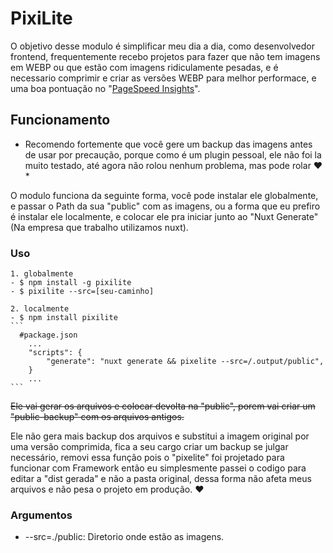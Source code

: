 # PixiLite

O objetivo desse modulo é simplificar meu dia a dia, como desenvolvedor frontend, frequentemente recebo projetos para fazer que não tem imagens em WEBP ou que estão com imagens ridiculamente pesadas, e é necessario comprimir e criar as versões WEBP para melhor performace, e uma boa pontuação no "[PageSpeed Insights](https://pagespeed.web.dev)".


## Funcionamento
* Recomendo fortemente que você gere um backup das imagens antes de usar por precaução, porque como é um plugin pessoal, ele não foi la muito testado, até agora não rolou nenhum problema, mas pode rolar ❤️ *

O modulo funciona da seguinte forma, você pode instalar ele globalmente, e passar o Path da sua "public" com as imagens, ou a forma que eu prefiro é instalar ele localmente, e colocar ele pra iniciar junto ao "Nuxt Generate" (Na empresa que trabalho utilizamos nuxt).

### Uso
    1. globalmente
    - $ npm install -g pixilite
    - $ pixilite --src=[seu-caminho]

    2. localmente
    - $ npm install pixilite
    ```
      #package.json
        ...
        "scripts": {
            "generate": "nuxt generate && pixelite --src=/.output/public",
        }
        ...
    ```

~~Ele vai gerar os arquivos e colocar devolta na "public", porem vai criar um "public-backup" com os arquivos antigos.~~

Ele não gera mais backup dos arquivos e substitui a imagem original por uma versão comprimida, fica a seu cargo criar um backup se julgar necessário, removi essa função pois o "pixelite" foi projetado para funcionar com Framework então eu simplesmente passei o codigo para editar a "dist gerada" e não a pasta original, dessa forma não afeta meus arquivos e não pesa o projeto em produção. ❤️

### Argumentos
* --src=./public: Diretorio onde estão as imagens.
